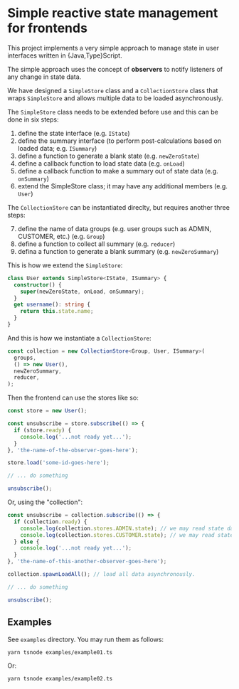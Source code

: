 # Simple reactive state management for frontends

This project implements a very simple approach to manage state in user interfaces written in {Java,Type}Script.

The simple approach uses the concept of **observers** to notify listeners of any change in state data.

We have designed a `SimpleStore` class and a `CollectionStore` class that wraps `SimpleStore` and allows multiple data to be loaded asynchronously.

The `SimpleStore` class needs to be extended before use and this can be done in six steps:

1. define the state interface (e.g. `IState`)
2. define the summary interface (to perform post-calculations based on loaded data; e.g. `ISummary`)
3. define a function to generate a blank state (e.g. `newZeroState`)
4. define a callback function to load state data (e.g. `onLoad`)
5. define a callback function to make a summary out of state data (e.g. `onSummary`)
6. extend the SimpleStore class; it may have any additional members (e.g. `User`)

The `CollectionStore` can be instantiated direclty, but requires another three steps:

7. define the name of data groups (e.g. user groups such as ADMIN, CUSTOMER, etc.) (e.g. `Group`)
8. define a function to collect all summary (e.g. `reducer`)
9. defina a function to generate a blank summary (e.g. `newZeroSummary`)

This is how we extend the `SimpleStore`:

```typescript
class User extends SimpleStore<IState, ISummary> {
  constructor() {
    super(newZeroState, onLoad, onSummary);
  }
  get username(): string {
    return this.state.name;
  }
}
```

And this is how we instantiate a `CollectionStore`:

```typescript
const collection = new CollectionStore<Group, User, ISummary>(
  groups,
  () => new User(),
  newZeroSummary,
  reducer,
);
```

Then the frontend can use the stores like so:

```typescript
const store = new User();

const unsubscribe = store.subscribe(() => {
  if (store.ready) {
    console.log('...not ready yet...');
  }
}, 'the-name-of-the-observer-goes-here');

store.load('some-id-goes-here');

// ... do something

unsubscribe();
```

Or, using the "collection":

```typescript
const unsubscribe = collection.subscribe(() => {
  if (collection.ready) {
    console.log(collection.stores.ADMIN.state); // we may read state data
    console.log(collection.stores.CUSTOMER.state); // we may read state data
  } else {
    console.log('...not ready yet...');
  }
}, 'the-name-of-this-another-observer-goes-here');

collection.spawnLoadAll(); // load all data asynchronously.

// ... do something

unsubscribe();
```

## Examples

See `examples` directory. You may run them as follows:

```bash
yarn tsnode examples/example01.ts
```

Or:

```bash
yarn tsnode examples/example02.ts
```
